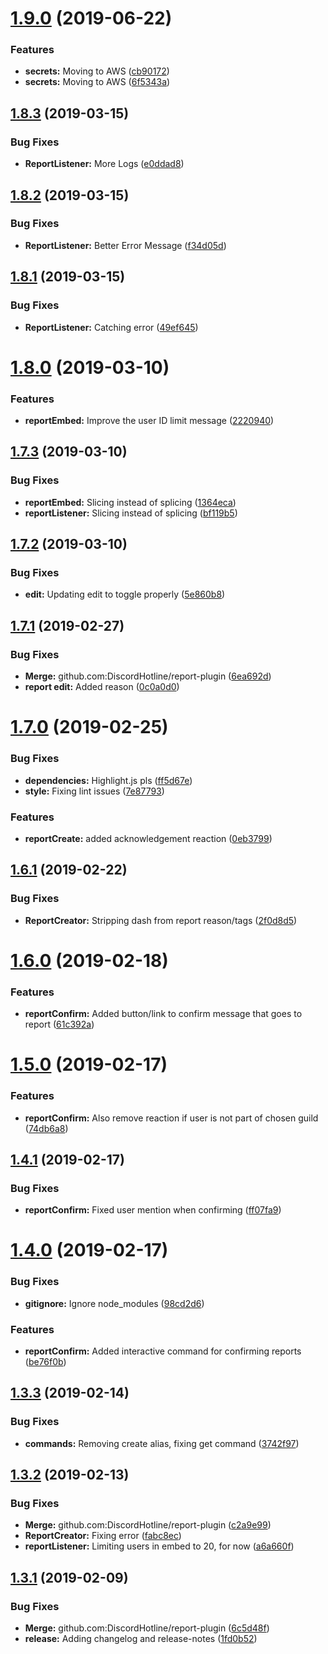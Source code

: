 # [1.9.0](https://github.com/DiscordHotline/report-plugin/compare/v1.8.3...v1.9.0) (2019-06-22)


### Features

* **secrets:** Moving to AWS ([cb90172](https://github.com/DiscordHotline/report-plugin/commit/cb90172))
* **secrets:** Moving to AWS ([6f5343a](https://github.com/DiscordHotline/report-plugin/commit/6f5343a))

## [1.8.3](https://github.com/DiscordHotline/report-plugin/compare/v1.8.2...v1.8.3) (2019-03-15)


### Bug Fixes

* **ReportListener:** More Logs ([e0ddad8](https://github.com/DiscordHotline/report-plugin/commit/e0ddad8))

## [1.8.2](https://github.com/DiscordHotline/report-plugin/compare/v1.8.1...v1.8.2) (2019-03-15)


### Bug Fixes

* **ReportListener:** Better Error Message ([f34d05d](https://github.com/DiscordHotline/report-plugin/commit/f34d05d))

## [1.8.1](https://github.com/DiscordHotline/report-plugin/compare/v1.8.0...v1.8.1) (2019-03-15)


### Bug Fixes

* **ReportListener:** Catching error ([49ef645](https://github.com/DiscordHotline/report-plugin/commit/49ef645))

# [1.8.0](https://github.com/DiscordHotline/report-plugin/compare/v1.7.3...v1.8.0) (2019-03-10)


### Features

* **reportEmbed:** Improve the user ID limit message ([2220940](https://github.com/DiscordHotline/report-plugin/commit/2220940))

## [1.7.3](https://github.com/DiscordHotline/report-plugin/compare/v1.7.2...v1.7.3) (2019-03-10)


### Bug Fixes

* **reportEmbed:** Slicing instead of splicing ([1364eca](https://github.com/DiscordHotline/report-plugin/commit/1364eca))
* **reportListener:** Slicing instead of splicing ([bf119b5](https://github.com/DiscordHotline/report-plugin/commit/bf119b5))

## [1.7.2](https://github.com/DiscordHotline/report-plugin/compare/v1.7.1...v1.7.2) (2019-03-10)


### Bug Fixes

* **edit:** Updating edit to toggle properly ([5e860b8](https://github.com/DiscordHotline/report-plugin/commit/5e860b8))

## [1.7.1](https://github.com/DiscordHotline/report-plugin/compare/v1.7.0...v1.7.1) (2019-02-27)


### Bug Fixes

* **Merge:** github.com:DiscordHotline/report-plugin ([6ea692d](https://github.com/DiscordHotline/report-plugin/commit/6ea692d))
* **report edit:** Added reason ([0c0a0d0](https://github.com/DiscordHotline/report-plugin/commit/0c0a0d0))

# [1.7.0](https://github.com/DiscordHotline/report-plugin/compare/v1.6.1...v1.7.0) (2019-02-25)


### Bug Fixes

* **dependencies:** Highlight.js pls ([ff5d67e](https://github.com/DiscordHotline/report-plugin/commit/ff5d67e))
* **style:** Fixing lint issues ([7e87793](https://github.com/DiscordHotline/report-plugin/commit/7e87793))


### Features

* **reportCreate:** added acknowledgement reaction ([0eb3799](https://github.com/DiscordHotline/report-plugin/commit/0eb3799))

## [1.6.1](https://github.com/DiscordHotline/report-plugin/compare/v1.6.0...v1.6.1) (2019-02-22)


### Bug Fixes

* **ReportCreator:** Stripping dash from report reason/tags ([2f0d8d5](https://github.com/DiscordHotline/report-plugin/commit/2f0d8d5))

# [1.6.0](https://github.com/DiscordHotline/report-plugin/compare/v1.5.0...v1.6.0) (2019-02-18)


### Features

* **reportConfirm:** Added button/link to confirm message that goes to report ([61c392a](https://github.com/DiscordHotline/report-plugin/commit/61c392a))

# [1.5.0](https://github.com/DiscordHotline/report-plugin/compare/v1.4.1...v1.5.0) (2019-02-17)


### Features

* **reportConfirm:** Also remove reaction if user is not part of chosen guild ([74db6a8](https://github.com/DiscordHotline/report-plugin/commit/74db6a8))

## [1.4.1](https://github.com/DiscordHotline/report-plugin/compare/v1.4.0...v1.4.1) (2019-02-17)


### Bug Fixes

* **reportConfirm:** Fixed user mention when confirming ([ff07fa9](https://github.com/DiscordHotline/report-plugin/commit/ff07fa9))

# [1.4.0](https://github.com/DiscordHotline/report-plugin/compare/v1.3.3...v1.4.0) (2019-02-17)


### Bug Fixes

* **gitignore:** Ignore node_modules ([98cd2d6](https://github.com/DiscordHotline/report-plugin/commit/98cd2d6))


### Features

* **reportConfirm:** Added interactive command for confirming reports ([be76f0b](https://github.com/DiscordHotline/report-plugin/commit/be76f0b))

## [1.3.3](https://github.com/DiscordHotline/report-plugin/compare/v1.3.2...v1.3.3) (2019-02-14)


### Bug Fixes

* **commands:** Removing create alias, fixing get command ([3742f97](https://github.com/DiscordHotline/report-plugin/commit/3742f97))

## [1.3.2](https://github.com/DiscordHotline/report-plugin/compare/v1.3.1...v1.3.2) (2019-02-13)


### Bug Fixes

* **Merge:** github.com:DiscordHotline/report-plugin ([c2a9e99](https://github.com/DiscordHotline/report-plugin/commit/c2a9e99))
* **ReportCreator:** Fixing error ([fabc8ec](https://github.com/DiscordHotline/report-plugin/commit/fabc8ec))
* **reportListener:** Limiting users in embed to 20, for now ([a6a660f](https://github.com/DiscordHotline/report-plugin/commit/a6a660f))

## [1.3.1](https://github.com/DiscordHotline/report-plugin/compare/v1.3.0...v1.3.1) (2019-02-09)


### Bug Fixes

* **Merge:** github.com:DiscordHotline/report-plugin ([6c5d48f](https://github.com/DiscordHotline/report-plugin/commit/6c5d48f))
* **release:** Adding changelog and release-notes ([1fd0b52](https://github.com/DiscordHotline/report-plugin/commit/1fd0b52))
